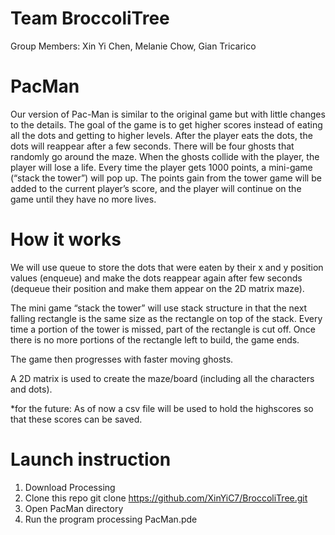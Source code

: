 # Team BroccoliTree

Group Members: Xin Yi Chen, Melanie Chow, Gian Tricarico

# PacMan

Our version of Pac-Man is similar to the original game but with little changes to the details. The goal of the game is to get higher scores instead of eating all the dots and getting to higher levels. After the player eats the dots, the dots will reappear after a few seconds. There will be four ghosts that randomly go around the maze. When the ghosts collide with the player, the player will lose a life. Every time the player gets 1000 points, a mini-game (“stack the tower”) will pop up. The points gain from the tower game will be added to the current player’s score, and the player will continue on the game until they have no more lives. 

# How it works

We will use queue to store the dots that were eaten by their x and y position values (enqueue) and make the dots reappear again after few seconds (dequeue their position and make them appear on the 2D matrix maze). 

The mini game “stack the tower” will use stack structure in that the next falling rectangle is the same size as the rectangle on top of the stack. Every time a portion of the tower is missed, part of the rectangle is cut off. Once there is no more portions of the rectangle left to build, the game ends. 

The game then progresses with faster moving ghosts. 
 
A 2D matrix is used to create the maze/board (including all the characters and dots).

*for the future: As of now a csv file will be used to hold the highscores so that these scores can be saved.

# Launch instruction

1. Download Processing
2. Clone this repo
   git clone https://github.com/XinYiC7/BroccoliTree.git
3. Open PacMan directory
4. Run the program
   processing PacMan.pde

